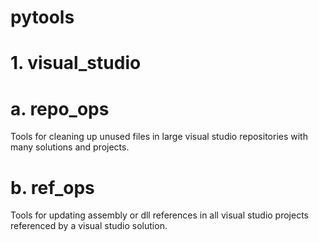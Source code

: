 # pytools

# 1. visual_studio
# a. repo_ops
Tools for cleaning up unused files in large visual studio repositories with many solutions and projects.
# b. ref_ops
Tools for updating assembly or dll references in all visual studio projects referenced by a visual studio solution.
